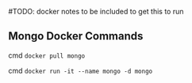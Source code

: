 #TODO: docker notes to be included to get this to run

## Mongo Docker Commands

cmd `docker pull mongo`

cmd `docker run -it --name mongo -d mongo`
